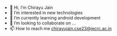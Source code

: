 - 👋 Hi, I’m Chirayu Jain
- 👀 I’m interested in new technologies
- 🌱 I’m currently learning android development
- 💞️ I’m looking to collaborate on ...
- 📫 How to reach me chirayujain.cse23@jecrc.ac.in

<!---
Chirayu-Jain07/Chirayu-Jain07 is a ✨ special ✨ repository because its `README.md` (this file) appears on your GitHub profile.
You can click the Preview link to take a look at your changes.
--->
